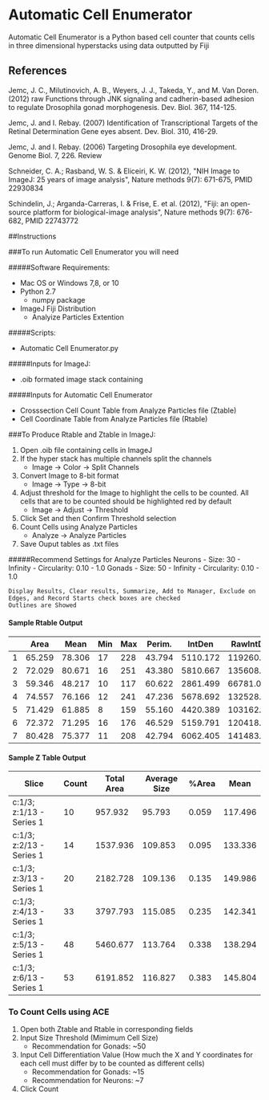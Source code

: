 # Automatic Cell Enumerator

Automatic Cell Enumerator is a Python based cell counter that counts cells in three dimensional hyperstacks using data outputted by Fiji

## References

Jemc, J. C., Milutinovich, A. B., Weyers, J. J., Takeda, Y., and M. Van Doren. (2012) raw Functions through JNK signaling and cadherin-based adhesion to regulate Drosophila gonad morphogenesis. Dev. Biol. 367, 114-125.

Jemc, J. and I. Rebay. (2007) Identification of Transcriptional Targets of the Retinal Determination Gene eyes absent. Dev. Biol. 310, 416-29.

Jemc, J. and I. Rebay. (2006) Targeting Drosophila eye development. Genome Biol. 7, 226. Review

Schneider, C. A.; Rasband, W. S. & Eliceiri, K. W. (2012), "NIH Image to ImageJ: 25 years of image analysis", Nature methods 9(7): 671-675, PMID 22930834

Schindelin, J.; Arganda-Carreras, I. & Frise, E. et al. (2012), "Fiji: an open-source platform for biological-image analysis", Nature methods 9(7): 676-682, PMID 22743772

##Instructions

###To run Automatic Cell Enumerator you will need

#####Software Requirements:
- Mac OS or Windows 7,8, or 10
- Python 2.7
    - numpy package
- ImageJ Fiji Distribution
    - Analyize Particles Extention

#####Scripts:
- Automatic Cell Enumerator.py

#####Inputs for ImageJ:
- .oib formated image stack containing 

#####Inputs for Automatic Cell Enumerator
- Crosssection Cell Count Table from Analyze Particles file (Ztable)
- Cell Coordinate Table from Analyze Particles file (Rtable)

###To Produce Rtable and Ztable in ImageJ:

1. Open .oib file containing cells in ImageJ 
2. If the hyper stack has multiple channels split the channels
    - Image -> Color -> Split Channels
3. Convert Image to 8-bit format
    - Image -> Type -> 8-bit
4. Adjust threshold for the Image to highlight the cells to be counted. All cells that are to be counted should be highlighted red by default
    - Image -> Adjust -> Threshold
5. Click Set and then Confirm Threshold selection
6. Count Cells using Analyze Particles
    - Analyze -> Analyze Particles
7. Save Ouput tables as .txt files

#####Recommend Settings for Analyze Particles
    Neurons
    - Size: 30 - Infinity 
    - Circularity: 0.10 - 1.0
    Gonads
    - Size: 50 - Infinity 
    - Circularity: 0.10 - 1.0
    
    Display Results, Clear results, Summarize, Add to Manager, Exclude on Edges, and Record Starts check boxes are checked
    Outlines are Showed

#### Sample Rtable Output 
|      | Area    | Mean    | Min | Max | Perim.  | IntDen    | RawIntDen   | XStart | YStart |
|------|---------|---------|-----|-----|---------|-----------|-------------|--------|--------|
| 1    | 65.259  | 78.306  | 17  | 228 | 43.794  | 5110.172  | 119260.000  | 668    | 458    |
| 2    | 72.029  | 80.671  | 16  | 251 | 43.380  | 5810.667  | 135608.000  | 664    | 457    |
| 3    | 59.346  | 48.217  | 10  | 117 | 60.622  | 2861.499  | 66781.000   | 771    | 512    |
| 4    | 74.557  | 76.166  | 12  | 241 | 47.236  | 5678.692  | 132528.000  | 664    | 456    |
| 5    | 71.429  | 61.885  | 8   | 159 | 55.160  | 4420.389  | 103162.000  | 772    | 514    |
| 6    | 72.372  | 71.295  | 16  | 176 | 46.529  | 5159.791  | 120418.000  | 670    | 455    |
| 7    | 80.428  | 75.377  | 11  | 208 | 42.794  | 6062.405  | 141483.000  | 768    | 514    |

#### Sample Z Table Output
| Slice                     | Count | Total Area | Average Size | %Area | Mean    |
|---------------------------|-------|------------|--------------|-------|---------|
| c:1/3; z:1/13 - Series 1  | 10    | 957.932    | 95.793       | 0.059 | 117.496 |
| c:1/3; z:2/13 - Series 1  | 14    | 1537.936   | 109.853      | 0.095 | 133.336 |
| c:1/3; z:3/13 - Series 1  | 20    | 2182.728   | 109.136      | 0.135 | 149.986 |
| c:1/3; z:4/13 - Series 1  | 33    | 3797.793   | 115.085      | 0.235 | 142.341 |
| c:1/3; z:5/13 - Series 1  | 48    | 5460.677   | 113.764      | 0.338 | 138.294 |
| c:1/3; z:6/13 - Series 1  | 53    | 6191.852   | 116.827      | 0.383 | 145.804 |

### To Count Cells using ACE
1. Open both Ztable and Rtable in corresponding fields
2. Input Size Threshold (Mimimum Cell Size)
    - Recommendation for Gonads: ~50
3. Input Cell Differentiation Value (How much the X and Y coordinates for each cell must differ by to be counted as different cells)
    - Recommendation for Gonads: ~15
    - Recommendation for Neurons: ~7
4. Click Count

